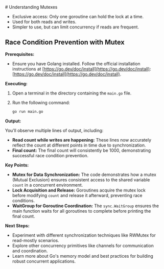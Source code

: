 # Understanding Mutexes

- Exclusive access: Only one goroutine can hold the lock at a time.
- Used for both reads and writes.
- Simpler to use, but can limit concurrency if reads are frequent.

## Race Condition Prevention with Mutex

**Prerequisites:**

- Ensure you have Golang installed. Follow the official installation instructions at [https://go.dev/doc/install](https://go.dev/doc/install): [https://go.dev/doc/install](https://go.dev/doc/install).

**Executing:**

1. Open a terminal in the directory containing the `main.go` file.
2. Run the following command:

   ```bash
   go run main.go
   ```

**Output:**

You'll observe multiple lines of output, including:

- **Read count while writes are happening:** These lines now accurately reflect the count at different points in time due to synchronization.
- **Final count:** The final count will consistently be 1000, demonstrating successful race condition prevention.

**Key Points:**

- **Mutex for Data Synchronization:** The code demonstrates how a mutex (Mutual Exclusion) ensures consistent access to the shared variable `count` in a concurrent environment.
- **Lock Acquisition and Release:** Goroutines acquire the mutex lock before modifying `count` and release it afterward, preventing race conditions.
- **WaitGroup for Goroutine Coordination:** The `sync.WaitGroup` ensures the main function waits for all goroutines to complete before printing the final count.

**Next Steps:**

- Experiment with different synchronization techniques like RWMutex for read-mostly scenarios.
- Explore other concurrency primitives like channels for communication and coordination.
- Learn more about Go's memory model and best practices for building robust concurrent applications.
